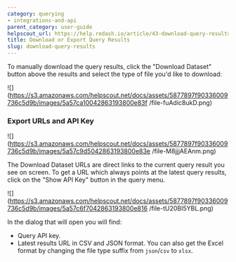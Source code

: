 ```yaml
---
category: querying
- integrations-and-api
parent_category: user-guide
helpscout_url: https://help.redash.io/article/43-download-query-results
title: Download or Export Query Results
slug: download-query-results
---
```

To manually download the query results, click the "Download Dataset" button
above the results and select the type of file you'd like to download:

![](https://s3.amazonaws.com/helpscout.net/docs/assets/5877897f90336009736c5d9b/images/5a57ca10042863193800e83f
/file-fuAdic8ukD.png)

### Export URLs and API Key

![](https://s3.amazonaws.com/helpscout.net/docs/assets/5877897f90336009736c5d9b/images/5a57c9d5042863193800e83e
/file-M8jjjAEAnm.png)

The Download Dataset URLs are direct links to the current query result you see
on screen. To get a URL which always points at the latest query results, click
on the "Show API Key" button in the query menu.

![](https://s3.amazonaws.com/helpscout.net/docs/assets/5877897f90336009736c5d9b/images/5a57c6f7042863193800e816
/file-tU20BI5YBL.png)

In the dialog that will open you will find:

  * Query API key.
  * Latest results URL in CSV and JSON format. You can also get the Excel format by changing the file type suffix from `json`/`csv` to `xlsx`.

